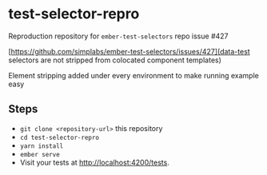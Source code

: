 # test-selector-repro

Reproduction repository for `ember-test-selectors` repo issue #427

[https://github.com/simplabs/ember-test-selectors/issues/427](data-test selectors are not stripped from colocated component templates)

Element stripping added under every environment to make running example easy

## Steps

* `git clone <repository-url>` this repository
* `cd test-selector-repro`
* `yarn install`
* `ember serve`
* Visit your tests at [http://localhost:4200/tests](http://localhost:4200/tests).
